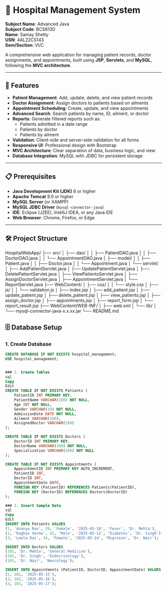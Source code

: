 # 🏥 Hospital Management System  
**Subject Name**: Advanced Java  
**Subject Code**: BCS613D  
**Name**: Samay Shetty  
**USN**: 4AL22CS143  
**Sem/Section**: VI/C  

A comprehensive web application for managing patient records, doctor assignments, and appointments, built using **JSP**, **Servlets**, and **MySQL**, following the **MVC architecture**.

---

## 🚀 Features

- **Patient Management**: Add, update, delete, and view patient records  
- **Doctor Assignment**: Assign doctors to patients based on ailments  
- **Appointment Scheduling**: Create, update, and view appointments  
- **Advanced Search**: Search patients by name, ID, ailment, or doctor  
- **Reports**: Generate filtered reports such as:
  - Patients admitted in a date range  
  - Patients by doctor  
  - Patients by ailment  
- **Validation**: Client-side and server-side validation for all forms  
- **Responsive UI**: Professional design with Bootstrap  
- **MVC Architecture**: Clear separation of data, business logic, and view  
- **Database Integration**: MySQL with JDBC for persistent storage  

---

## 📋 Prerequisites

- **Java Development Kit (JDK)** 8 or higher  
- **Apache Tomcat** 9.0 or higher  
- **MySQL Server** (or XAMPP)  
- **MySQL JDBC Driver** (`mysql-connector-java`)  
- **IDE**: Eclipse (J2EE), IntelliJ IDEA, or any Java IDE  
- **Web Browser**: Chrome, Firefox, or Edge  

---

## 🛠️ Project Structure


HospitalWebApp/
├── src/
│   ├── dao/
│   │   ├── PatientDAO.java
│   │   ├── DoctorDAO.java
│   │   └── AppointmentDAO.java
│   ├── model/
│   │   ├── Patient.java
│   │   ├── Doctor.java
│   │   └── Appointment.java
│   └── servlet/
│       ├── AddPatientServlet.java
│       ├── UpdatePatientServlet.java
│       ├── DeletePatientServlet.java
│       ├── ViewPatientsServlet.java
│       ├── AssignDoctorServlet.java
│       ├── AppointmentServlet.java
│       └── ReportServlet.java
├── WebContent/
│   ├── css/
│   │   └── style.css
│   ├── js/
│   │   └── validation.js
│   ├── index.jsp
│   ├── add_patient.jsp
│   ├── update_patient.jsp
│   ├── delete_patient.jsp
│   ├── view_patients.jsp
│   ├── assign_doctor.jsp
│   ├── appointments.jsp
│   ├── report_form.jsp
│   └── report_result.jsp
├── WebContent/WEB-INF/
│   ├── web.xml
│   └── lib/
│       └── mysql-connector-java-x.x.xx.jar
└── README.md

## 🗄️ Database Setup

### 1. Create Database

```sql
CREATE DATABASE IF NOT EXISTS hospital_management;
USE hospital_management;


### 2. Create Tables
sql
Copy
Edit
CREATE TABLE IF NOT EXISTS Patients (
    PatientID INT PRIMARY KEY,
    PatientName VARCHAR(100) NOT NULL,
    Age INT NOT NULL,
    Gender VARCHAR(10) NOT NULL,
    AdmissionDate DATE NOT NULL,
    Ailment VARCHAR(100),
    AssignedDoctor VARCHAR(100)
);

CREATE TABLE IF NOT EXISTS Doctors (
    DoctorID INT PRIMARY KEY,
    DoctorName VARCHAR(100) NOT NULL,
    Specialization VARCHAR(100) NOT NULL
);

CREATE TABLE IF NOT EXISTS Appointments (
    AppointmentID INT PRIMARY KEY AUTO_INCREMENT,
    PatientID INT,
    DoctorID INT,
    AppointmentDate DATE,
    FOREIGN KEY (PatientID) REFERENCES Patients(PatientID),
    FOREIGN KEY (DoctorID) REFERENCES Doctors(DoctorID)
);

### 3. Insert Sample Data
sql
Copy
Edit
INSERT INTO Patients VALUES
(1, 'Ananya Rao', 29, 'Female', '2025-05-10', 'Fever', 'Dr. Mehta'),
(2, 'Raghav Verma', 42, 'Male', '2025-05-12', 'Diabetes', 'Dr. Singh'),
(3, 'Leela Das', 34, 'Female', '2025-05-14', 'Migraine', 'Dr. Nair');

INSERT INTO Doctors VALUES
(101, 'Dr. Mehta', 'General Medicine'),
(102, 'Dr. Singh', 'Endocrinology'),
(103, 'Dr. Nair', 'Neurology');

INSERT INTO Appointments (PatientID, DoctorID, AppointmentDate) VALUES
(1, 101, '2025-05-15'),
(2, 102, '2025-05-16'),
(3, 103, '2025-05-17');

